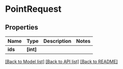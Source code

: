 # PointRequest

## Properties
Name | Type | Description | Notes
------------ | ------------- | ------------- | -------------
**ids** | **[int]** |  | 

[[Back to Model list]](../README.md#documentation-for-models) [[Back to API list]](../README.md#documentation-for-api-endpoints) [[Back to README]](../README.md)


